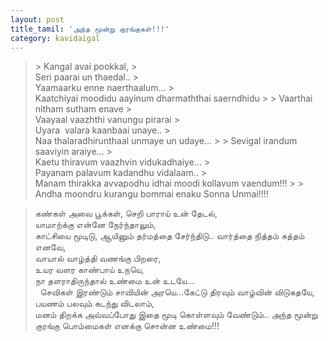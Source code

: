 ```yaml
---
layout: post
title_tamil: 'அந்த மூன்று குரங்குகள்!!!'
category: kavidaigal
---
```



> <div id="english-poem">&gt; Kangal avai pookkal, &gt;<br />Seri paarai un thaedal.. &gt;<br />Yaamaarku enne naerthaalum... &gt;<br />Kaatchiyai moodidu aayinum dharmaththai saerndhidu &gt; &gt; Vaarthai nitham sutham enave &gt;<br />Vaayaal vaazhthi vanungu pirarai &gt;<br />Uyara&nbsp; valara kaanbaai unaye.. &gt;<br />Naa thalaradhirunthaal unmaye un udaye... &gt; &gt; Sevigal irandum saaviyin araiye... &gt;<br />Kaetu thiravum vaazhvin vidukadhaiye... &gt;<br />Payanam palavum kadandhu vidalaam.. &gt;<br />Manam thirakka avvapodhu idhai moodi kollavum vaendum!!! &gt; &gt; Andha moondru kurangu bommai enaku Sonna Unmai!!!!</div>

> <div id="tamil-poem">கண்கள் அவை பூக்கள், செறி பாராய் உன் தேடல்,<br />யாமாற்க்கு என்னே நேர்ந்தாலும்,<br />காட்சியை மூடிடு, ஆயினும் தர்மத்தை சேர்ந்திடு.. வார்த்தை நித்தம் சுத்தம் எனவே,<br />வாயால் வாழ்த்தி வணங்கு பிறரை,<br />உயர வளர காண்பாய் உநயெ,<br />நா தளராதிருந்தால் உண்மை உன் உடயே...<br />&nbsp; செவிகள் இரண்டும் சாவியின் அரயெ...கேட்டு திரவும் வாழ்வின் விடுகதயே,<br />பயணம் பலவும் கடந்து விடலாம்,<br />மனம் திறக்க அவ்வப்போது இதை மூடி கொள்ளவும் வேண்டும்.. அந்த மூன்று குரங்கு பொம்மைகள் எனக்கு சொன்ன உண்மை!!!</div>